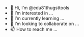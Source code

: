 - 👋 Hi, I’m @edu81thugsttools
- 👀 I’m interested in ...
- 🌱 I’m currently learning ...
- 💞️ I’m looking to collaborate on ...
- 📫 How to reach me ...

<!---
edu81thugsttools/edu81thugsttools is a ✨ special ✨ repository because its `README.md` (this file) appears on your GitHub profile.
You can click the Preview link to take a look at your changes.
--->
